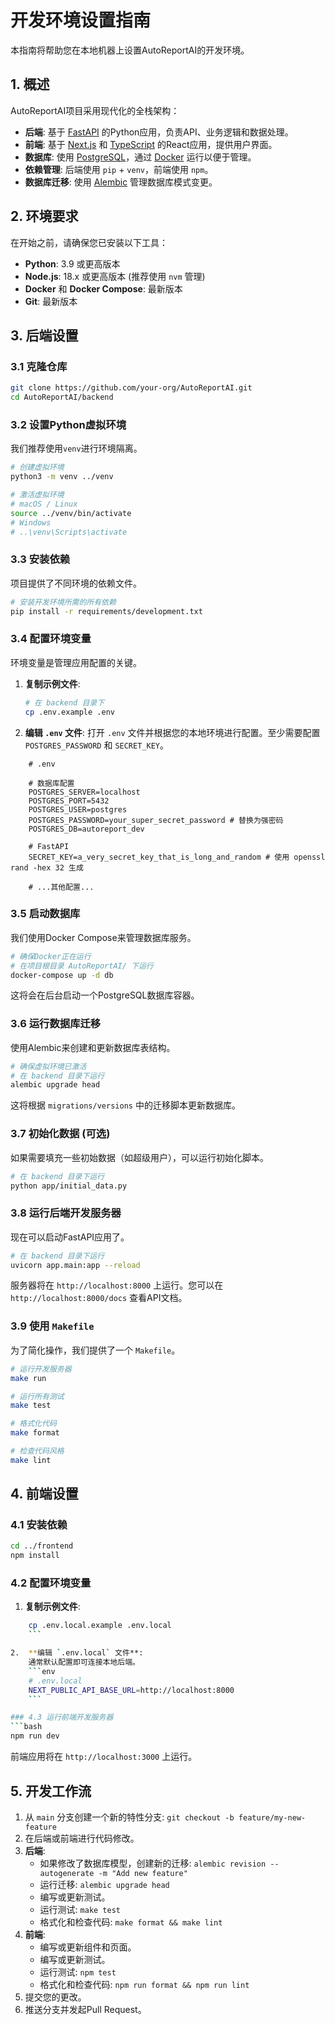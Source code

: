 # 开发环境设置指南

本指南将帮助您在本地机器上设置AutoReportAI的开发环境。

## 1. 概述

AutoReportAI项目采用现代化的全栈架构：
- **后端**: 基于 [FastAPI](https://fastapi.tiangolo.com/) 的Python应用，负责API、业务逻辑和数据处理。
- **前端**: 基于 [Next.js](https://nextjs.org/) 和 [TypeScript](https://www.typescriptlang.org/) 的React应用，提供用户界面。
- **数据库**: 使用 [PostgreSQL](https://www.postgresql.org/)，通过 [Docker](https://www.docker.com/) 运行以便于管理。
- **依赖管理**: 后端使用 `pip` + `venv`，前端使用 `npm`。
- **数据库迁移**: 使用 [Alembic](https://alembic.sqlalchemy.org/en/latest/) 管理数据库模式变更。

## 2. 环境要求

在开始之前，请确保您已安装以下工具：
- **Python**: 3.9 或更高版本
- **Node.js**: 18.x 或更高版本 (推荐使用 `nvm` 管理)
- **Docker** 和 **Docker Compose**: 最新版本
- **Git**: 最新版本

## 3. 后端设置

### 3.1 克隆仓库
```bash
git clone https://github.com/your-org/AutoReportAI.git
cd AutoReportAI/backend
```

### 3.2 设置Python虚拟环境
我们推荐使用`venv`进行环境隔离。

```bash
# 创建虚拟环境
python3 -m venv ../venv

# 激活虚拟环境
# macOS / Linux
source ../venv/bin/activate
# Windows
# ..\venv\Scripts\activate
```

### 3.3 安装依赖
项目提供了不同环境的依赖文件。

```bash
# 安装开发环境所需的所有依赖
pip install -r requirements/development.txt
```

### 3.4 配置环境变量
环境变量是管理应用配置的关键。

1.  **复制示例文件**:
    ```bash
    # 在 backend 目录下
    cp .env.example .env
    ```

2.  **编辑 `.env` 文件**:
    打开 `.env` 文件并根据您的本地环境进行配置。至少需要配置 `POSTGRES_PASSWORD` 和 `SECRET_KEY`。

```dotenv
    # .env
    
    # 数据库配置
    POSTGRES_SERVER=localhost
    POSTGRES_PORT=5432
    POSTGRES_USER=postgres
    POSTGRES_PASSWORD=your_super_secret_password # 替换为强密码
    POSTGRES_DB=autoreport_dev
    
    # FastAPI
    SECRET_KEY=a_very_secret_key_that_is_long_and_random # 使用 openssl rand -hex 32 生成
    
    # ...其他配置...
```

### 3.5 启动数据库
我们使用Docker Compose来管理数据库服务。

```bash
# 确保Docker正在运行
# 在项目根目录 AutoReportAI/ 下运行
docker-compose up -d db
```
这将会在后台启动一个PostgreSQL数据库容器。

### 3.6 运行数据库迁移
使用Alembic来创建和更新数据库表结构。

```bash
# 确保虚拟环境已激活
# 在 backend 目录下运行
alembic upgrade head
```
这将根据 `migrations/versions` 中的迁移脚本更新数据库。

### 3.7 初始化数据 (可选)
如果需要填充一些初始数据（如超级用户），可以运行初始化脚本。

```bash
# 在 backend 目录下运行
python app/initial_data.py
```

### 3.8 运行后端开发服务器
现在可以启动FastAPI应用了。

   ```bash
# 在 backend 目录下运行
   uvicorn app.main:app --reload
```
服务器将在 `http://localhost:8000` 上运行。您可以在 `http://localhost:8000/docs` 查看API文档。

### 3.9 使用 `Makefile`
为了简化操作，我们提供了一个 `Makefile`。

```bash
# 运行开发服务器
make run

# 运行所有测试
make test

# 格式化代码
make format

# 检查代码风格
make lint
```

## 4. 前端设置

### 4.1 安装依赖
```bash
cd ../frontend
npm install
```

### 4.2 配置环境变量
1.  **复制示例文件**:
```bash
    cp .env.local.example .env.local
    ```

2.  **编辑 `.env.local` 文件**:
    通常默认配置即可连接本地后端。
    ```env
    # .env.local
    NEXT_PUBLIC_API_BASE_URL=http://localhost:8000
    ```

### 4.3 运行前端开发服务器
```bash
npm run dev
```
前端应用将在 `http://localhost:3000` 上运行。

## 5. 开发工作流

1.  从 `main` 分支创建一个新的特性分支: `git checkout -b feature/my-new-feature`
2.  在后端或前端进行代码修改。
3.  **后端**:
    - 如果修改了数据库模型，创建新的迁移: `alembic revision --autogenerate -m "Add new feature"`
    - 运行迁移: `alembic upgrade head`
    - 编写或更新测试。
    - 运行测试: `make test`
    - 格式化和检查代码: `make format && make lint`
4.  **前端**:
    - 编写或更新组件和页面。
    - 编写或更新测试。
    - 运行测试: `npm test`
    - 格式化和检查代码: `npm run format && npm run lint`
5.  提交您的更改。
6.  推送分支并发起Pull Request。